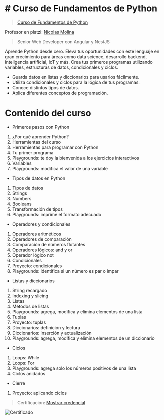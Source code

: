 # # Curso de Fundamentos de Python

> <a href="https://platzi.com/cursos/python/?school=_escuela_escuela-datos_">Curso de Fundamentos de Python</a>

Profesor en platzi: <a href="https://github.com/nicobytes">Nicolas Molina</a>

> Senior Web Developer con Angular y NestJS

Aprende Python desde cero. Eleva tus oportunidades con este lenguaje en gran crecimiento para áreas como data science, desarrollo backend, inteligencia artificial, IoT y más. Crea tus primeros programas utilizando variables, estructuras de datos, condicionales y ciclos.

- Guarda datos en listas y diccionarios para usarlos fácilmente.
- Utiliza condicionales y ciclos para la lógica de tus programas.
- Conoce distintos tipos de datos.
- Aplica diferentes conceptos de programación.

# Contenido del curso

- Primeros pasos con Python

1. ¿Por qué aprender Python?
2. Herramientas del curso
3. Herramientas para programar con Python
4. Tu primer programa
5. Playgrounds: te doy la bienvenida a los ejercicios interactivos
6. Variables
7. Playgrounds: modifica el valor de una variable

- Tipos de datos en Python

1. Tipos de datos
2. Strings
3. Numbers
4. Booleans
5. Transformación de tipos
6. Playgrounds: imprime el formato adecuado

- Operadores y condicionales

1. Operadores aritméticos
2. Operadores de comparación
3. Comparación de números flotantes
4. Operadores lógicos: and y or
5. Operador lógico not
6. Condicionales
7. Proyecto: condicionales
8. Playgrounds: identifica si un número es par o impar

- Listas y diccionarios

1. String recargado
2. Indexing y slicing
3. Listas
4. Métodos de listas
5. Playgrounds: agrega, modifica y elimina elementos de una lista
6. Tuplas
7. Proyecto: tuplas
8. Diccionarios: definición y lectura
9. Diccionarios: inserción y actualización
10. Playgrounds: agrega, modifica y elimina elementos de un diccionario

- Ciclos

1. Loops: While
2. Loops: For
3. Playgrounds: agrega solo los números positivos de una lista
4. Ciclos anidados

- Cierre

1. Proyecto: aplicando ciclos

> <span>Certificación: <a href="...">Mostrar credencial</a></span>

![Certificado](img/...)
